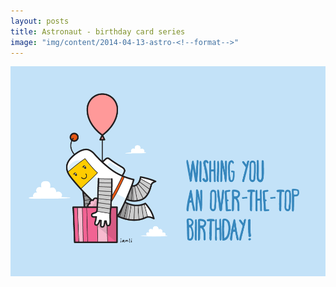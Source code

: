 ```yaml
---
layout: posts
title: Astronaut - birthday card series
image: "img/content/2014-04-13-astro-<!--format-->"
---
```


<img src="/img/content/2014-04-13-astro-960x640.png"
     class="img-rounded
            img-responsive
            post-img">